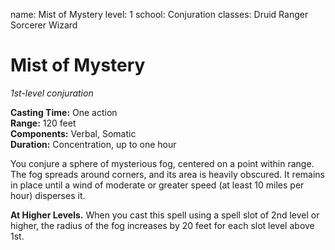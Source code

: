 name: Mist of Mystery
level: 1
school: Conjuration
classes: Druid
         Ranger
         Sorcerer
         Wizard

# Mist of Mystery 
_1st-level conjuration_ 

**Casting Time:** One action    
**Range:** 120 feet    
**Components:** Verbal, Somatic    
**Duration:** Concentration, up to one hour 

You conjure a sphere of mysterious fog, centered on a point within range. The fog spreads around corners, and its area is heavily obscured. It remains in place until a wind of moderate or greater speed (at least 10 miles per hour) disperses it. 

**At Higher Levels.** When you cast this spell using a spell slot of 2nd level or higher, the radius of the fog increases by 20 feet for each slot level above 1st. 
